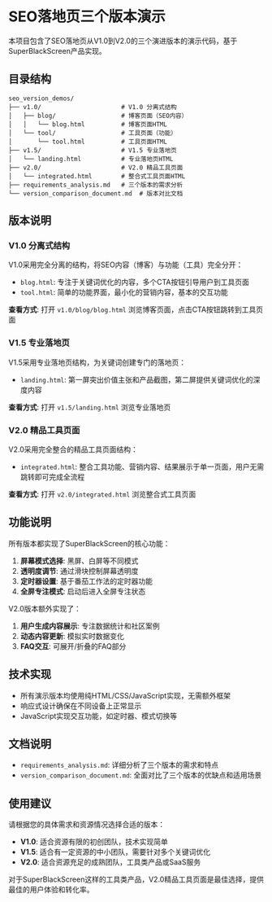 # SEO落地页三个版本演示

本项目包含了SEO落地页从V1.0到V2.0的三个演进版本的演示代码，基于SuperBlackScreen产品实现。

## 目录结构

```
seo_version_demos/
├── v1.0/                      # V1.0 分离式结构
│   ├── blog/                  # 博客页面（SEO内容）
│   │   └── blog.html          # 博客页面HTML
│   └── tool/                  # 工具页面（功能）
│       └── tool.html          # 工具页面HTML
├── v1.5/                      # V1.5 专业落地页
│   └── landing.html           # 专业落地页HTML
├── v2.0/                      # V2.0 精品工具页面
│   └── integrated.html        # 整合式工具页面HTML
├── requirements_analysis.md   # 三个版本的需求分析
└── version_comparison_document.md  # 版本对比文档
```

## 版本说明

### V1.0 分离式结构

V1.0采用完全分离的结构，将SEO内容（博客）与功能（工具）完全分开：

- `blog.html`: 专注于关键词优化的内容，多个CTA按钮引导用户到工具页面
- `tool.html`: 简单的功能界面，最小化的营销内容，基本的交互功能

**查看方式**: 打开 `v1.0/blog/blog.html` 浏览博客页面，点击CTA按钮跳转到工具页面

### V1.5 专业落地页

V1.5采用专业落地页结构，为关键词创建专门的落地页：

- `landing.html`: 第一屏突出价值主张和产品截图，第二屏提供关键词优化的深度内容

**查看方式**: 打开 `v1.5/landing.html` 浏览专业落地页

### V2.0 精品工具页面

V2.0采用完全整合的精品工具页面结构：

- `integrated.html`: 整合工具功能、营销内容、结果展示于单一页面，用户无需跳转即可完成全流程

**查看方式**: 打开 `v2.0/integrated.html` 浏览整合式工具页面

## 功能说明

所有版本都实现了SuperBlackScreen的核心功能：

1. **屏幕模式选择**: 黑屏、白屏等不同模式
2. **透明度调节**: 通过滑块控制屏幕透明度
3. **定时器设置**: 基于番茄工作法的定时器功能
4. **全屏专注模式**: 启动后进入全屏专注状态

V2.0版本额外实现了：

1. **用户生成内容展示**: 专注数据统计和社区案例
2. **动态内容更新**: 模拟实时数据变化
3. **FAQ交互**: 可展开/折叠的FAQ部分

## 技术实现

- 所有演示版本均使用纯HTML/CSS/JavaScript实现，无需额外框架
- 响应式设计确保在不同设备上正常显示
- JavaScript实现交互功能，如定时器、模式切换等

## 文档说明

- `requirements_analysis.md`: 详细分析了三个版本的需求和特点
- `version_comparison_document.md`: 全面对比了三个版本的优缺点和适用场景

## 使用建议

请根据您的具体需求和资源情况选择合适的版本：

- **V1.0**: 适合资源有限的初创团队，技术实现简单
- **V1.5**: 适合有一定资源的中小团队，需要针对多个关键词优化
- **V2.0**: 适合资源充足的成熟团队，工具类产品或SaaS服务

对于SuperBlackScreen这样的工具类产品，V2.0精品工具页面是最佳选择，提供最佳的用户体验和转化率。
